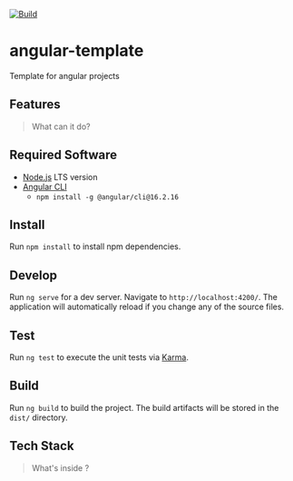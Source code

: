 [![Build](https://github.com/ximtech/ctco-angular-homework/actions/workflows/build.yml/badge.svg)](https://github.com/ximtech/ctco-angular-homework/actions/workflows/build.yml)

# angular-template
Template for angular projects

## Features

> What can it do?

## Required Software

- [Node.js](https://nodejs.org/en) LTS version
- [Angular CLI](https://v16.angular.io/cli)
    - `npm install -g @angular/cli@16.2.16`

## Install

Run `npm install` to install npm dependencies.

## Develop

Run `ng serve` for a dev server. Navigate to `http://localhost:4200/`. The application will automatically reload if you change any of the source files.

## Test

Run `ng test` to execute the unit tests via [Karma](https://karma-runner.github.io).

## Build

Run `ng build` to build the project. The build artifacts will be stored in the `dist/` directory.

## Tech Stack

> What's inside ?
